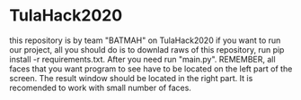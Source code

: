 # TulaHack2020
this repository is by team "ВАТМАН" on TulaHack2020
if you want to run our project, all you should do is to downlad raws of this repository, run pip install -r requirements.txt.
After you need run "main.py".
REMEMBER, all faces that you want program to see have to be located on the left part of the screen. The result window should be located in the right part.
It is recomended to work with small number of faces.
